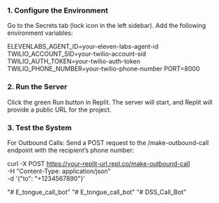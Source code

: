 ### 1. Configure the Environment
Go to the Secrets tab (lock icon in the left sidebar).
Add the following environment variables:

ELEVENLABS_AGENT_ID=your-eleven-labs-agent-id
TWILIO_ACCOUNT_SID=your-twilio-account-sid
TWILIO_AUTH_TOKEN=your-twilio-auth-token
TWILIO_PHONE_NUMBER=your-twilio-phone-number
PORT=8000

### 2. Run the Server

Click the green Run button in Replit. The server will start, and Replit will provide a public URL for the project.

### 3. Test the System
For Outbound Calls:
Send a POST request to the /make-outbound-call endpoint with the recipient’s phone number:

curl -X POST https://your-replit-url.repl.co/make-outbound-call \
-H "Content-Type: application/json" \
-d '{"to": "+1234567890"}'






"# E_tongue_call_bot" 
"# E_tongue_call_bot" 
"# DSS_Call_Bot" 
